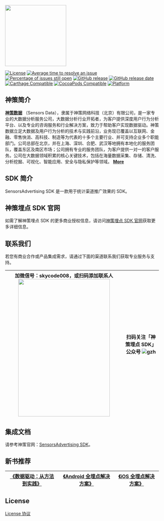 <img src="https://ow-file.sensorsdata.cn/www/home/header/sensors_header_icon.svg" width="200" >

[![License](https://img.shields.io/github/license/sensorsdata/sad-sdk-ios.svg)](https://github.com/sensorsdata/sad-sdk-ios/blob/main/LICENSE) [![Average time to resolve an issue](http://isitmaintained.com/badge/resolution/sensorsdata/sad-sdk-ios.svg)](http://isitmaintained.com/project/sensorsdata/sad-sdk-ios) [![Percentage of issues still open](http://isitmaintained.com/badge/open/sensorsdata/sad-sdk-ios.svg)](http://isitmaintained.com/project/sensorsdata/sad-sdk-ios) [![GitHub release](https://img.shields.io/github/tag/sensorsdata/sad-sdk-ios.svg?label=release)](https://github.com/sensorsdata/sad-sdk-ios/releases) [![GitHub release date](https://img.shields.io/github/release-date/sensorsdata/sad-sdk-ios.svg)](https://github.com/sensorsdata/sad-sdk-ios/releases) [![Carthage Compatible](https://img.shields.io/badge/Carthage-compatible-4BC51D.svg?style=flat)](https://github.com/Carthage/Carthage) [![CocoaPods Compatible](https://img.shields.io/cocoapods/v/SensorsAdvertising.svg)](https://img.shields.io/cocoapods/v/SensorsAdvertising.svg) [![Platform](https://img.shields.io/cocoapods/p/SensorsAdvertising.svg?style=flat)](http://cocoadocs.org/docsets/SensorsAdvertising)

## 神策简介

[**神策数据**](https://www.sensorsdata.cn/)
（Sensors Data），隶属于神策网络科技（北京）有限公司，是一家专业的大数据分析服务公司，大数据分析行业开拓者，为客户提供深度用户行为分析平台、以及专业的咨询服务和行业解决方案，致力于帮助客户实现数据驱动。神策数据立足大数据及用户行为分析的技术与实践前沿，业务现已覆盖以互联网、金融、零售快消、高科技、制造等为代表的十多个主要行业、并可支持企业多个职能部门。公司总部在北京，并在上海、深圳、合肥、武汉等地拥有本地化的服务团队，覆盖东区及南区市场；公司拥有专业的服务团队，为客户提供一对一的客户服务。公司在大数据领域积累的核心关键技术，包括在海量数据采集、存储、清洗、分析挖掘、可视化、智能应用、安全与隐私保护等领域。 [**More**](https://www.sensorsdata.cn/about/aboutus.html)


## SDK 简介

SensorsAdvertising SDK 是一款用于统计渠道推广效果的 SDK。

## 神策埋点 SDK 官网
如需了解神策埋点 SDK 的更多商业授权信息，请访问[神策埋点 SDK 官网](https://jssdk.debugbox.sensorsdata.cn/)获取更多详细信息。

## 联系我们
若您有商业合作或产品集成需求，请通过下面的渠道联系我们获取专业服务与支持。

| 加微信号：skycode008，或扫码添加联系人 <img src="https://github.com/sensorsdata/sa-sdk-android/blob/master/WechatIMG180.jpg" width="300" height="450" /> | 扫码关注「神策埋点 SDK」公众号 ![gzh](https://github.com/sensorsdata/sa-sdk-android/blob/master/gzh.jpeg) |
| ------ | ------ |

## 集成文档

请参考神策官网：[SensorsAdvertising SDK](https://manual.sensorsdata.cn/sa/latest/tech_sdk_client_ad_ios-35685041.html)。

## 新书推荐

| [《数据驱动：从方法到实践》](https://item.jd.com/12322322.html) | [《Android 全埋点解决方案》](https://item.jd.com/12574672.html) | [《iOS 全埋点解决方案》](https://item.jd.com/12867068.html)
| ------ | ------ | ------ |


## License

[License 协议](https://github.com/sensorsdata/sad-sdk-ios/blob/main/LICENSE)
